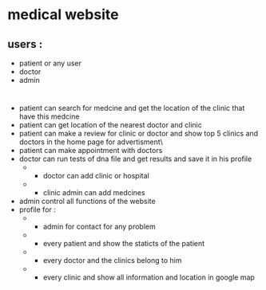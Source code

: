 # medical website

## users :
* patient or any user
* doctor
* admin
#
* patient can search for medcine and get the location of the clinic that have this medcine 
* patient can get location of the nearest doctor and clinic
* patient can make a review for clinic or doctor and show top 5 clinics and doctors in the home page for advertisment\
* patient can make appointment with doctors
* doctor can run tests of dna file and get results and save it in his profile
  * * doctor can add clinic or hospital 
  * * clinic admin can add medcines
* admin control all functions of the website
* profile for :
  * * admin for contact for any problem
  * * every patient and show the staticts of the patient
  * * every doctor and the clinics belong to him
  * * every clinic and show all information and location in google map
 


 
 



